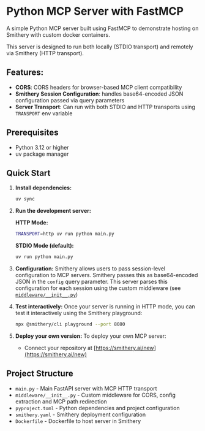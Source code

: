 # Python MCP Server with FastMCP

A simple Python MCP server built using FastMCP to demonstrate hosting on Smithery with custom docker containers.

This server is designed to run both locally (STDIO transport) and remotely via Smithery (HTTP transport).

## Features:

- **CORS**: CORS headers for browser-based MCP client compatibility
- **Smithery Session Configuration**: handles base64-encoded JSON configuration passed via query parameters
- **Server Transport**: Can run with both STDIO and HTTP transports using `TRANSPORT` env variable

## Prerequisites

- Python 3.12 or higher
- uv package manager

## Quick Start

1. **Install dependencies:**
   ```bash
   uv sync
   ```
   
2. **Run the development server:**

   **HTTP Mode:**
   ```bash
   TRANSPORT=http uv run python main.py
   ```

   **STDIO Mode (default):**
   ```bash
   uv run python main.py
   ```

3. **Configuration:**
   Smithery allows users to pass session-level configuration to MCP servers. Smithery passes this as base64-encoded JSON in the `config` query parameter. This server parses this configuration for each session using the custom middleware (see [`middleware/__init__.py`](middleware/__init__.py))

4. **Test interactively:**
   Once your server is running in HTTP mode, you can test it interactively using the Smithery playground:
   ```bash
   npx @smithery/cli playground --port 8080
   ```

5. **Deploy your own version:**
   To deploy your own MCP server:
   - Connect your repository at [https://smithery.ai/new](https://smithery.ai/new)

## Project Structure

- `main.py` - Main FastAPI server with MCP HTTP transport
- `middleware/__init__.py` - Custom middleware for CORS, config extraction and MCP path redirection
- `pyproject.toml` - Python dependencies and project configuration
- `smithery.yaml` - Smithery deployment configuration
- `Dockerfile` - Dockerfile to host server in Smithery